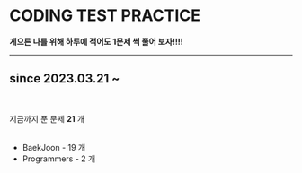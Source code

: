 # CODING TEST PRACTICE

**게으른 나를 위해 하루에 적어도 1문제 씩 풀어 보자!!!!** <br>

----------------------------------
## since 2023.03.21 ~ <br>
<br>

지금까지 푼 문제 **21** 개 <br> 
<br>
* BaekJoon - 19 개
* Programmers - 2 개